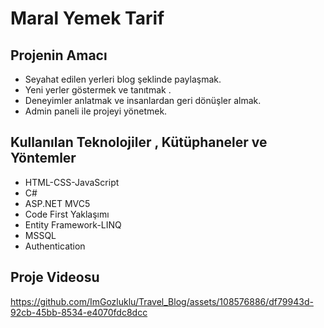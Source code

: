 # Maral Yemek Tarif

## Projenin Amacı
- Seyahat edilen yerleri blog şeklinde paylaşmak. 
- Yeni yerler göstermek ve tanıtmak .
- Deneyimler anlatmak ve insanlardan geri dönüşler almak.
- Admin paneli ile projeyi yönetmek.

## Kullanılan Teknolojiler , Kütüphaneler ve Yöntemler
- HTML-CSS-JavaScript
- C#
- ASP.NET MVC5
- Code First Yaklaşımı
- Entity Framework-LINQ
- MSSQL
- Authentication

## Proje Videosu
https://github.com/ImGozluklu/Travel_Blog/assets/108576886/df79943d-92cb-45bb-8534-e4070fdc8dcc

